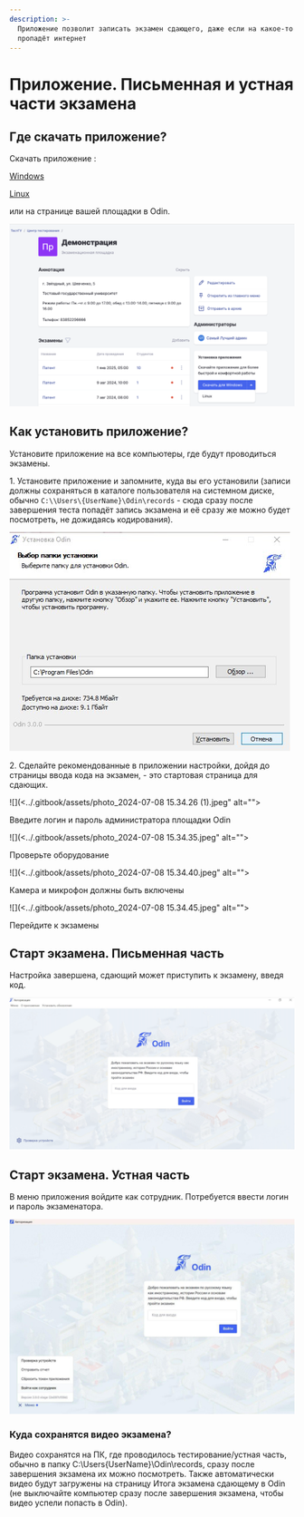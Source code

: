 ```yaml
---
description: >-
  Приложение позволит записать экзамен сдающего, даже если на какое-то время
  пропадёт интернет
---
```


# Приложение. Письменная и устная  части экзамена

## Где скачать приложение?

Cкачать приложение :[ ](https://www.odin.study/api/migrationExamApp/download/Win32)

[Windows](https://www.odin.study/api/migrationExamApp/download/Win32) &#x20;

[Linux](https://www.odin.study/api/migrationExamApp/download/Linux)&#x20;

или на странице вашей площадки в Odin.

![](<../.gitbook/assets/image (296).png>)

## Как установить приложение?

Установите приложение на все компьютеры, где будут проводиться экзамены.

1\. Установите приложение и запомните, куда вы его установили (записи должны сохраняться в каталоге пользователя на системном диске, обычно `C:\\Users\{UserName}\Odin\records`  - сюда сразу после завершения теста попадёт запись экзамена и её сразу же можно будет посмотреть, не дожидаясь кодирования).

![](<../.gitbook/assets/photo_2024-07-08 15.34.17.jpeg>)

2\.  Сделайте рекомендованные в приложении настройки, дойдя до страницы ввода кода на экзамен,  - это стартовая страница для сдающих.

![](<../.gitbook/assets/photo_2024-07-08 15.34.26 (1).jpeg" alt=""><figcaption><p>Введите логин и пароль администратора площадки Odin</p></figcaption></figure>

![](<../.gitbook/assets/photo_2024-07-08 15.34.35.jpeg" alt=""><figcaption><p> Проверьте оборудование</p></figcaption></figure>

![](<../.gitbook/assets/photo_2024-07-08 15.34.40.jpeg" alt=""><figcaption><p>Камера и микрофон должны быть включены</p></figcaption></figure>

![](<../.gitbook/assets/photo_2024-07-08 15.34.45.jpeg" alt=""><figcaption><p>Перейдите к экзамены</p></figcaption></figure>

## Старт экзамена. Письменная часть

Настройка завершена, сдающий может приступить к экзамену, введя код.

![](<../.gitbook/assets/image (264).png>)

## Старт экзамена. Устная часть

В меню приложения войдите как сотрудник. Потребуется ввести логин и пароль экзаменатора.

![](<../.gitbook/assets/telegram-cloud-photo-size-2-5382035562162154497-y.jpg>)

### Куда сохранятся видео экзамена?

Видео сохранятся на ПК, где проводилось тестирование/устная часть, обычно в папку C:\Users{UserName}\Odin\records, сразу после завершения экзамена их можно посмотреть. Также автоматически видео будут загружены на страницу Итога экзамена сдающему в Odin (не выключайте компьютер сразу после завершения экзамена, чтобы видео успели попасть в Odin).
